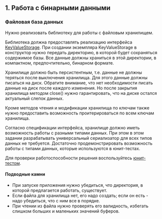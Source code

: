 ## 1. Работа с бинарными данными

### Файловая база данных
Нужно реализовать библиотеку для работы с файловым хранилищем.

Библиотека должна предоставлять реализацию интерфейса [KeyValueStorage](../homework-base/src/main/java/ru/mipt1c/homework/task1/KeyValueStorage.java).
При создании экземпляра KeyValueStorage в конструктор нужно передать директорию, в которой будет сохраняться содержимое базы.
Все данные должны храниться в этой директории, в компактном, предпочтительно, бинарном формате.

Хранилище должно быть персистентным, т.е. данные не должны теряться после выключения хранилища.
Для этого данные должны писаться на диск. Обратите внимание, что нет необходимости писать данные на диск после каждого изменения.
Но после закрытия хранилища методом close() нужно гарантировать, что на диске остался актуальный слепок данных.

Кроме методов чтения и модификации хранилища по ключам также нужно предоставить возможность проитерироваться по всем ключам хранилища.

Согласно спецификации интерфейса, хранилище должно иметь возможность работы с разными типами данных.
При этом в этом задании разрабатывать универсальный сериализатор для всех типов данных не требуется.
Достаточно продемонстрировать возможность работы с типами данных, которые используются в юнит-тестах.

Для проверки работоспособности решения воспользуйтесь [юнит-тестом](../homework-base/src/main/java/ru/mipt1c/homework/tests/task1/AbstractSingleFileStorageTest.java).

#### Подводные камни

* При запуске приложения нужно убедиться, что директория, в которой предлагается работать, существует.
* Если файла для хранилища нет, его надо создать; если он есть - надо убедиться, что с ним все в порядке.
* При чтении из файла нужно проверять его валидность, избегать слишком больших и маленьких значений буферов.
